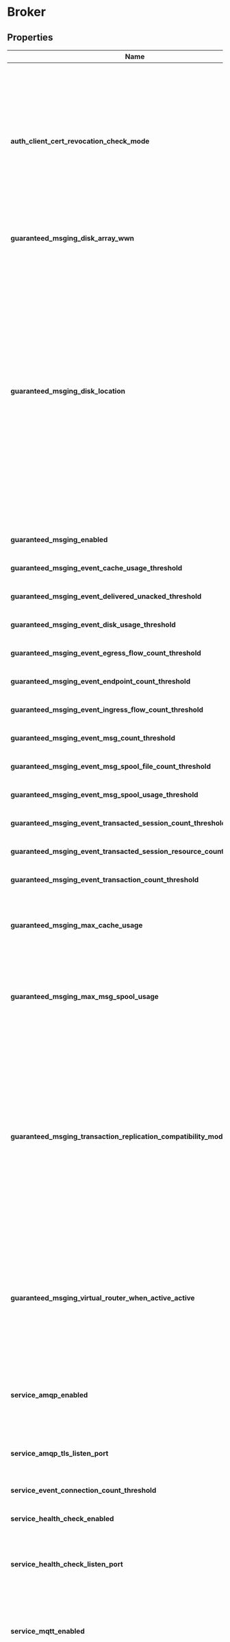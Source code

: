 # Broker

## Properties
Name | Type | Description | Notes
------------ | ------------- | ------------- | -------------
**auth_client_cert_revocation_check_mode** | **String** | The client certificate revocation checking mode used when a client authenticates with a client certificate. The default value is &#x60;\&quot;none\&quot;&#x60;. The allowed values and their meaning are:  &lt;pre&gt; \&quot;none\&quot; - Do not perform any certificate revocation checking. \&quot;ocsp\&quot; - Use the Open Certificate Status Protcol (OCSP) for certificate revocation checking. \&quot;crl\&quot; - Use Certificate Revocation Lists (CRL) for certificate revocation checking. \&quot;ocsp-crl\&quot; - Use OCSP first, but if OCSP fails to return an unambiguous result, then check via CRL. &lt;/pre&gt;  | [optional] [default to null]
**guaranteed_msging_disk_array_wwn** | **String** | The WWN number to use when accessing a LUN on an external disk array. The default value is &#x60;\&quot;\&quot;&#x60;. Available since 2.18. | [optional] [default to null]
**guaranteed_msging_disk_location** | **String** | The disk location for the the guaranteed message spool (required for high availability with guaranteed messaging). When external is chosen the guaranteed message spool is stored on an external disk array attached to the router. If internal storage is currently used, changing to external causes message spooling on the router to stop and messages spooled on the internal storage to be deleted. If internal is chosen the guaranteed message spool is stored on an external disk array attached to the router. If internal storage is currently used, changing to external causes message spooling on the router to stop and messages spooled on the internal storage to be deleted. The default value is &#x60;\&quot;external\&quot;&#x60;. The allowed values and their meaning are:  &lt;pre&gt; \&quot;external\&quot; - The guaranteed message spool is stored on an external disk array attached to the appliance. \&quot;internal\&quot; - The guaranteed message spool is stored internally on the appliance. &lt;/pre&gt;  Available since 2.18. | [optional] [default to null]
**guaranteed_msging_enabled** | **bool** | Enable or disable Guaranteed Messaging. The default value is &#x60;false&#x60;. Available since 2.18. | [optional] [default to null]
**guaranteed_msging_event_cache_usage_threshold** | [***::models::EventThreshold**](EventThreshold.md) |  | [optional] [default to null]
**guaranteed_msging_event_delivered_unacked_threshold** | [***::models::EventThresholdByPercent**](EventThresholdByPercent.md) |  | [optional] [default to null]
**guaranteed_msging_event_disk_usage_threshold** | [***::models::EventThresholdByPercent**](EventThresholdByPercent.md) |  | [optional] [default to null]
**guaranteed_msging_event_egress_flow_count_threshold** | [***::models::EventThreshold**](EventThreshold.md) |  | [optional] [default to null]
**guaranteed_msging_event_endpoint_count_threshold** | [***::models::EventThreshold**](EventThreshold.md) |  | [optional] [default to null]
**guaranteed_msging_event_ingress_flow_count_threshold** | [***::models::EventThreshold**](EventThreshold.md) |  | [optional] [default to null]
**guaranteed_msging_event_msg_count_threshold** | [***::models::EventThresholdByPercent**](EventThresholdByPercent.md) |  | [optional] [default to null]
**guaranteed_msging_event_msg_spool_file_count_threshold** | [***::models::EventThresholdByPercent**](EventThresholdByPercent.md) |  | [optional] [default to null]
**guaranteed_msging_event_msg_spool_usage_threshold** | [***::models::EventThreshold**](EventThreshold.md) |  | [optional] [default to null]
**guaranteed_msging_event_transacted_session_count_threshold** | [***::models::EventThreshold**](EventThreshold.md) |  | [optional] [default to null]
**guaranteed_msging_event_transacted_session_resource_count_threshold** | [***::models::EventThresholdByPercent**](EventThresholdByPercent.md) |  | [optional] [default to null]
**guaranteed_msging_event_transaction_count_threshold** | [***::models::EventThreshold**](EventThreshold.md) |  | [optional] [default to null]
**guaranteed_msging_max_cache_usage** | **i32** | Guaranteed messaging cache usage limit. Expressed as a maximum percentage of the NAB&#39;s egress queueing. resources that the guaranteed message cache is allowed to use. The default value is &#x60;10&#x60;. Available since 2.18. | [optional] [default to null]
**guaranteed_msging_max_msg_spool_usage** | **i64** | The maximum total message spool usage allowed across all VPNs on this broker, in megabytes. Recommendation: the maximum value should be less than 90% of the disk space allocated for the guaranteed message spool. The default value is &#x60;60000&#x60;. Available since 2.18. | [optional] [default to null]
**guaranteed_msging_transaction_replication_compatibility_mode** | **String** | The replication compatibility mode for the router. The default value is &#x60;\&quot;legacy\&quot;&#x60;. The allowed values and their meaning are:\&quot;legacy\&quot; - All transactions originated by clients are replicated to the standby site without using transactions.\&quot;transacted\&quot; - All transactions originated by clients are replicated to the standby site using transactions. The default value is &#x60;\&quot;legacy\&quot;&#x60;. The allowed values and their meaning are:  &lt;pre&gt; \&quot;legacy\&quot; - All transactions originated by clients are replicated to the standby site without using transactions. \&quot;transacted\&quot; - All transactions originated by clients are replicated to the standby site using transactions. &lt;/pre&gt;  Available since 2.18. | [optional] [default to null]
**guaranteed_msging_virtual_router_when_active_active** | **String** | The High Availability role for this broker if using the legacy Active/Active configuration for high availability (not recommended). Note: for Active/Standby high availability configuration, this setting is ignored. The default value is &#x60;\&quot;primary\&quot;&#x60;. The allowed values and their meaning are:  &lt;pre&gt; \&quot;primary\&quot; - The primary virtual router. \&quot;backup\&quot; - The backup virtual router. &lt;/pre&gt;  Available since 2.18. | [optional] [default to null]
**service_amqp_enabled** | **bool** | Enable or disable the AMQP service. When disabled new AMQP Clients may not connect through the global or per-VPN AMQP listen-ports, and all currently connected AMQP Clients are immediately disconnected. The default value is &#x60;false&#x60;. Available since 2.17. | [optional] [default to null]
**service_amqp_tls_listen_port** | **i64** | TCP port number that AMQP clients can use to connect to the broker using raw TCP over TLS. The default value is &#x60;0&#x60;. Available since 2.17. | [optional] [default to null]
**service_event_connection_count_threshold** | [***::models::EventThreshold**](EventThreshold.md) |  | [optional] [default to null]
**service_health_check_enabled** | **bool** | Enable or disable the health-check service. The default value is &#x60;false&#x60;. Available since 2.17. | [optional] [default to null]
**service_health_check_listen_port** | **i64** | The port number for the health-check service. The port must be unique across the message backbone. The health-check service must be disabled to change the port. The default value is &#x60;5550&#x60;. Available since 2.17. | [optional] [default to null]
**service_mqtt_enabled** | **bool** | Enable or disable the MQTT service. When disabled new MQTT Clients may not connect through the per-VPN MQTT listen-ports, and all currently connected MQTT Clients are immediately disconnected. The default value is &#x60;false&#x60;. Available since 2.17. | [optional] [default to null]
**service_msg_backbone_enabled** | **bool** | Enable or disable the msg-backbone service. When disabled new Clients may not connect through global or per-VPN listen-ports, and all currently connected Clients are immediately disconnected. The default value is &#x60;true&#x60;. Available since 2.17. | [optional] [default to null]
**service_rest_event_outgoing_connection_count_threshold** | [***::models::EventThreshold**](EventThreshold.md) |  | [optional] [default to null]
**service_rest_incoming_enabled** | **bool** | Enable or disable the REST service incoming connections on the router. The default value is &#x60;false&#x60;. Available since 2.17. | [optional] [default to null]
**service_rest_outgoing_enabled** | **bool** | Enable or disable the REST service outgoing connections on the router. The default value is &#x60;false&#x60;. Available since 2.17. | [optional] [default to null]
**service_semp_legacy_timeout_enabled** | **bool** | Enable or disable extended SEMP timeouts for paged GETs. When a request times out, it returns the current page of content, even if the page is not full.  When enabled, the timeout is 60 seconds. When disabled, the timeout is 5 seconds.  The recommended setting is disabled (no legacy-timeout).  This parameter is intended as a temporary workaround to be used until SEMP clients can handle short pages.  This setting will be removed in a future release. The default value is &#x60;false&#x60;. Available since 2.18. | [optional] [default to null]
**service_semp_plain_text_enabled** | **bool** | Enable or disable plain-text SEMP service. The default value is &#x60;true&#x60;. Available since 2.17. | [optional] [default to null]
**service_semp_plain_text_listen_port** | **i64** | The TCP port for plain-text SEMP client connections. The default value is &#x60;80&#x60;. Available since 2.17. | [optional] [default to null]
**service_semp_tls_enabled** | **bool** | Enable or disable TLS SEMP service. The default value is &#x60;true&#x60;. Available since 2.17. | [optional] [default to null]
**service_semp_tls_listen_port** | **i64** | The TCP port for TLS SEMP client connections. The default value is &#x60;1943&#x60;. Available since 2.17. | [optional] [default to null]
**service_smf_compression_listen_port** | **i64** | TCP port number that SMF clients can use to connect to the broker using raw compression TCP. The default value is &#x60;55003&#x60;. Available since 2.17. | [optional] [default to null]
**service_smf_enabled** | **bool** | Enable or disable the SMF service. When disabled new SMF Clients may not connect through the global listen-ports, and all currently connected SMF Clients are immediately disconnected. The default value is &#x60;true&#x60;. Available since 2.17. | [optional] [default to null]
**service_smf_event_connection_count_threshold** | [***::models::EventThreshold**](EventThreshold.md) |  | [optional] [default to null]
**service_smf_plain_text_listen_port** | **i64** | TCP port number that SMF clients can use to connect to the broker using raw TCP. The default value is &#x60;55555&#x60;. Available since 2.17. | [optional] [default to null]
**service_smf_routing_control_listen_port** | **i64** | TCP port number that SMF clients can use to connect to the broker using raw routing control TCP. The default value is &#x60;55556&#x60;. Available since 2.17. | [optional] [default to null]
**service_smf_tls_listen_port** | **i64** | TCP port number that SMF clients can use to connect to the broker using raw TCP over TLS. The default value is &#x60;55443&#x60;. Available since 2.17. | [optional] [default to null]
**service_tls_event_connection_count_threshold** | [***::models::EventThreshold**](EventThreshold.md) |  | [optional] [default to null]
**service_web_transport_enabled** | **bool** | Enable or disable the web-transport service. When disabled new web-transport Clients may not connect through the global listen-ports, and all currently connected web-transport Clients are immediately disconnected. The default value is &#x60;false&#x60;. Available since 2.17. | [optional] [default to null]
**service_web_transport_plain_text_listen_port** | **i64** | The TCP port for plain-text WEB client connections. The default value is &#x60;80&#x60;. Available since 2.17. | [optional] [default to null]
**service_web_transport_tls_listen_port** | **i64** | The TCP port for TLS WEB client connections. The default value is &#x60;443&#x60;. Available since 2.17. | [optional] [default to null]
**service_web_transport_web_url_suffix** | **String** | Used to specify the Web URL suffix that will be used by Web clients when communicating with the broker. The default value is &#x60;\&quot;\&quot;&#x60;. Available since 2.17. | [optional] [default to null]
**tls_block_version10_enabled** | **bool** | Enable or disable the blocking of incoming TLS version 1.0 connections. When blocked, existing TLS 1.0 connections from Clients and SEMP users remain connected while new connections are blocked. Note that support for TLS 1.0 will eventually be discontinued, at which time TLS 1.0 connections will be blocked regardless of this setting. The default value is &#x60;true&#x60;. | [optional] [default to null]
**tls_block_version11_enabled** | **bool** | Enable or disable the blocking of TLS version 1.1 connections. When blocked, all existing incoming and outgoing TLS 1.1 connections with Clients, SEMP users, and LDAP servers remain connected while new connections are blocked. Note that support for TLS 1.1 will eventually be discontinued, at which time TLS 1.1 connections will be blocked regardless of this setting. The default value is &#x60;false&#x60;. | [optional] [default to null]
**tls_cipher_suite_management_list** | **String** | The colon-separated list of cipher suites used for TLS management connections (e.g. SEMP, LDAP). The value \&quot;default\&quot; implies all supported suites ordered from most secure to least secure. The default value is &#x60;\&quot;default\&quot;&#x60;. | [optional] [default to null]
**tls_cipher_suite_msg_backbone_list** | **String** | The colon-separated list of cipher suites used for TLS data connections (e.g. client pub/sub). The value \&quot;default\&quot; implies all supported suites ordered from most secure to least secure. The default value is &#x60;\&quot;default\&quot;&#x60;. | [optional] [default to null]
**tls_cipher_suite_secure_shell_list** | **String** | The colon-separated list of cipher suites used for TLS secure shell connections (e.g. SSH, SFTP, SCP). The value \&quot;default\&quot; implies all supported suites ordered from most secure to least secure. The default value is &#x60;\&quot;default\&quot;&#x60;. | [optional] [default to null]
**tls_crime_exploit_protection_enabled** | **bool** | Enable or disable protection against the CRIME exploit. When enabled, TLS+compressed messaging performance is degraded. This protection should only be disabled if sufficient ACL and authentication features are being employed such that a potential attacker does not have sufficient access to trigger the exploit. The default value is &#x60;true&#x60;. | [optional] [default to null]
**tls_server_cert_content** | **String** | The PEM formatted content for the server certificate used for TLS connections. It must consist of a private key and between one and three certificates comprising the certificate trust chain. This attribute is absent from a GET and not updated when absent in a PUT, subject to the exceptions in note 4. Changing this attribute requires an HTTPS connection. The default value is &#x60;\&quot;\&quot;&#x60;. | [optional] [default to null]
**tls_server_cert_password** | **String** | The password for the server certificate used for TLS connections. This attribute is absent from a GET and not updated when absent in a PUT, subject to the exceptions in note 4. Changing this attribute requires an HTTPS connection. The default value is &#x60;\&quot;\&quot;&#x60;. | [optional] [default to null]
**tls_standard_domain_certificate_authorities_enabled** | **bool** | Enable or disable the standard domain certificate authority list. The default value is &#x60;true&#x60;. Available since 2.19. | [optional] [default to null]
**tls_ticket_lifetime** | **i32** | The TLS ticket lifetime in seconds. When a client connects with TLS, a session with a session ticket is created using the TLS ticket lifetime which determines how long the client has to resume the session. The default value is &#x60;86400&#x60;. | [optional] [default to null]

[[Back to Model list]](../README.md#documentation-for-models) [[Back to API list]](../README.md#documentation-for-api-endpoints) [[Back to README]](../README.md)


